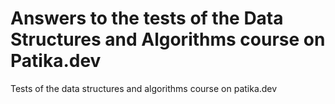 # Answers to the tests of the Data Structures and Algorithms course on Patika.dev

Tests of the data structures and algorithms course on patika.dev
